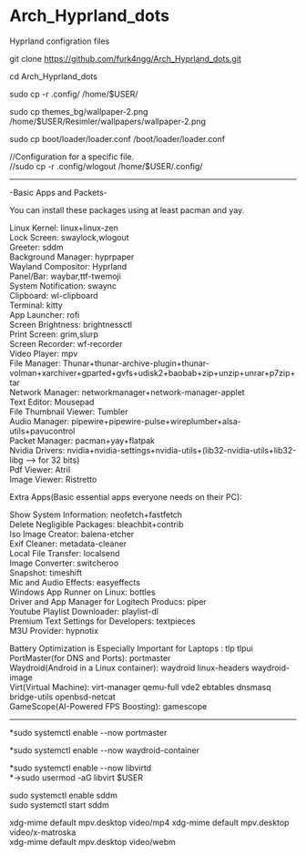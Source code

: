 # Arch_Hyprland_dots
Hyprland configration files

git clone https://github.com/furk4ngg/Arch_Hyprland_dots.git

cd Arch_Hyprland_dots

sudo cp -r .config/ /home/$USER/

sudo cp themes_bg/wallpaper-2.png /home/$USER/Resimler/wallpapers/wallpaper-2.png

sudo cp  boot/loader/loader.conf /boot/loader/loader.conf

//Configuration for a specific file.  
//sudo cp -r .config/wlogout /home/$USER/.config/  

---

-Basic Apps and Packets-  

You can install these packages using at least pacman and yay.

Linux Kernel: linux+linux-zen  
Lock Screen: swaylock,wlogout  
Greeter: sddm  
Background Manager: hyprpaper  
Wayland Compositor: Hyprland  
Panel/Bar: waybar,ttf-twemoji  
System Notification: swaync  
Clipboard: wl-clipboard  
Terminal: kitty  
App Launcher: rofi  
Screen Brightness: brightnessctl  
Print Screen: grim,slurp  
Screen Recorder: wf-recorder  
Video Player: mpv  
File Manager: Thunar+thunar-archive-plugin+thunar-volman+xarchiver+gparted+gvfs+udisk2+baobab+zip+unzip+unrar+p7zip+tar  
Network Manager: networkmanager+network-manager-applet  
Text Editor: Mousepad  
File Thumbnail Viewer: Tumbler  
Audio Manager: pipewire+pipewire-pulse+wireplumber+alsa-utils+pavucontrol  
Packet Manager: pacman+yay+flatpak  
Nvidia Drivers: nvidia+nvidia-settings+nvidia-utils+(lib32-nvidia-utils+lib32-libg --> for 32 bits)  
Pdf Viewer: Atril  
Image Viewer: Ristretto  



Extra Apps(Basic essential apps everyone needs on their PC):

Show System Information: neofetch+fastfetch  
Delete Negligible Packages: bleachbit+contrib  
Iso Image Creator: balena-etcher  
Exif Cleaner: metadata-cleaner  
Local File Transfer: localsend  
Image Converter: switcheroo  
Snapshot: timeshift  
Mic and Audio Effects: easyeffects  
Windows App Runner on Linux: bottles  
Driver and App Manager for Logitech Producs: piper  
Youtube Playlist Downloader: playlist-dl  
Premium Text Settings for Developers: textpieces  
M3U Provider: hypnotix  

Battery Optimization is Especially Important for Laptops : tlp tlpui  
PortMaster(for DNS and Ports): portmaster  
Waydroid(Android in a Linux container): waydroid linux-headers waydroid-image  
Virt(Virtual Machine): virt-manager qemu-full vde2 ebtables dnsmasq bridge-utils openbsd-netcat  
GameScope(AI-Powered FPS Boosting): gamescope  

---

*sudo systemctl enable --now portmaster  

*sudo systemctl enable --now waydroid-container  

*sudo systemctl enable --now libvirtd  
*->sudo usermod -aG libvirt $USER


sudo systemctl enable sddm  
sudo systemctl start sddm  

xdg-mime default mpv.desktop video/mp4 
xdg-mime default mpv.desktop video/x-matroska  
xdg-mime default mpv.desktop video/webm  
